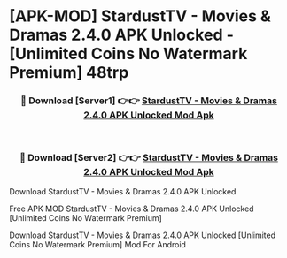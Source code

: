 # [APK-MOD] StardustTV - Movies & Dramas 2.4.0 APK Unlocked - [Unlimited Coins No Watermark Premium] 48trp



<div align="center">
<h3>🔴 Download [Server1] 👉👉 <a href="https://momento.my/?title=StardustTV_-_Movies_&_Dramas_2.4.0_APK_Unlocked">StardustTV - Movies & Dramas 2.4.0 APK Unlocked Mod Apk</a></h3><br>

<h3>🔴 Download [Server2] 👉👉 <a href="https://momento.my/?title=StardustTV_-_Movies_&_Dramas_2.4.0_APK_Unlocked">StardustTV - Movies & Dramas 2.4.0 APK Unlocked Mod Apk</a></h3>
</div>



Download StardustTV - Movies & Dramas 2.4.0 APK Unlocked 

Free APK MOD StardustTV - Movies & Dramas 2.4.0 APK Unlocked [Unlimited Coins No Watermark Premium]

Download StardustTV - Movies & Dramas 2.4.0 APK Unlocked [Unlimited Coins No Watermark Premium] Mod For Android
